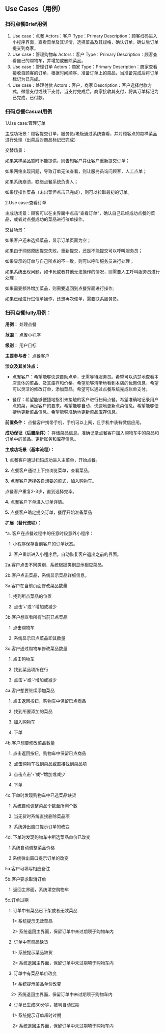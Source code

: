 ﻿
## Use Cases（用例）
### 扫码点餐Brief用例

 1. Use case：点餐
   Actors：客户
   Type：Primary
   Description：顾客扫码进入小程序界面，查看菜单及其详情，选择菜品及其规格，确认订单，确认后订单提交到商家。
 2. Use case：管理购物车
   Actors：客户
   Type：Primary
   Description：顾客查看自己的购物车，并增加或删除菜品。
 3. Use case：管理订单
   Actors：商家
   Type：Primary
   Description：商家查看接收自顾客的订单，根据时间顺序，准备订单上的菜品，当准备完成后将订单标记为已完成。
 4. Use case：处理付款
   Actors：客户，商家
   Description：客户选择付款方式，微信支付或线下支付，当支付完成后，商家接收其支付，将其订单标记为已完成，已付款。

### 扫码点餐Casual用例

1.Use case:管理订单

  主成功场景：顾客提交订单，服务员/老板通过系统查看，并对顾客点的每样菜品进行处理（出菜后对商品标记已完成）
  
  交替场景：
  
  如果某样菜品暂时不能提供，则告知客户并让客户重新提交订单；
  
  如果网络出现问题，导致订单无法查看，则让服务员询问顾客，人工点单；
  
  如果系统崩溃，联络点餐系统负责人；
  
  如果误操作菜品（未出菜但点击已完成），则可以拉取最初的订单。

2.Use case:查看订单

  主成功场景：顾客可以在主界面中点击“查看订单”，确认自己已经成功点餐的菜品，或者对点餐成功的菜品进行催单操作。
  
  交替场景：
  
  如果客户还未选择菜品，显示订单页面为空；
  
  如果由于网络原因提交失败，重新提交，还是不能提交可以呼叫服务员；
  
  如果显示的订单与自己所点的不一致，则可以呼叫服务员进行处理；
 
  如果系统出现问题，如卡死或者其他无法操作的情况，则需要人工呼叫服务员进行处理；
  
  如果需要额外增加菜品，则需要返回到点餐界面进行操作;
  
  如果已经进行过催单操作，还想再次催单，需要联系服务员。


### 扫码点餐fully用例：
  
**用例：** 处理点餐

**范围：** 点餐小程序 

**级别：** 用户目标 

**主要参与者：** 点餐客户 

**涉众及其关注点：** 

- 点餐客户：希望能够快速自助点单，无需等待服务员。希望可以清楚地查看本店具体的菜品、及其库存和价格。希望能够清晰地看到本店的优惠信息。希望可以灵活的修改订单，添加菜品。希望可以通过点餐系统完成账单支付。 

- 餐厅：希望能够便捷地指引未接触的客户进行扫码点餐。希望准确地记录用户点的菜，满足客户的要求。希望能够自动、快速地更新点菜信息。希望能够便捷地更新菜品信息。希望能够准确地更新菜品库存信息。

**前置条件：** 点餐客户携带手机，手机可以上网，且手机中装有微信应用。 

**成功保证（后置条件）：** 存储菜品信息。准确记录点餐客户加入购物车中的菜品和订单中的菜品。更新账务和库存信息。

**主成功场景（基本流程）：**

**1.** 点餐客户通过扫码成功进入主菜单，开始点餐。 

**2.** 点餐客户通过上下拉浏览菜单，查看菜品。

**3.** 点餐客户选择各自想要的菜式，加入购物车。

点餐客户重复2-3步，直到选择完毕。

**4.** 点餐客户下单进入订单详情。 

**5.** 点餐客户确定提交订单，餐厅开始准备菜品

**扩展（替代流程）：**

 *a. 客户在点餐过程中的任意时段意外小程序：

&nbsp;&nbsp; 1. 小程序保存当前客户的订单状态。

&nbsp;&nbsp;  2. 客户重新进入小程序后，自动恢复客户退出之前的界面。

2a.客户点击不同类别，系统根据类别显示相应菜品。

2b.客户点击菜品，系统显示菜品详细信息。

3a.客户在当前页面修改菜品数量

&nbsp;&nbsp; 1.   找到所点菜品的位置

&nbsp;&nbsp; 2.   点击’+’或’-‘增加或减少

3b.客户想查看所有当前已点菜品

&nbsp;&nbsp; 1.   点击购物车

&nbsp;&nbsp; 2.   系统显示已点菜品即其数量

3c.客户通过购物车修改菜品数量

&nbsp;&nbsp; 1.   点击购物车

&nbsp;&nbsp; 2.   找到菜品项所在行

&nbsp;&nbsp; 3.   点击’+’或’-‘增加或减少

4a.客户想要继续添加菜品

&nbsp;&nbsp; 1. 点击返回按钮，购物车中保留已点商品

&nbsp;&nbsp; 2. 找到所要添加的菜品

&nbsp;&nbsp; 3. 加入购物车

&nbsp;&nbsp; 4. 下单

4b.客户想要修改菜品数量

&nbsp;&nbsp; 1. 点击返回按钮，购物车中保留已点商品

&nbsp;&nbsp; 2. 点击购物车找到菜品或直接找到菜品项

&nbsp;&nbsp; 3. 点击点击’+’或’-‘增加或减少

&nbsp;&nbsp; 4. 下单

4c.下单时发现购物车中已选菜品缺货

&nbsp;&nbsp; 1.  系统自动调整菜品个数至所剩个数

&nbsp;&nbsp; 2.  当无货时系统直接删除菜品项

&nbsp;&nbsp; 3.  系统弹出窗口提示订单的改变

4d. 下单时发现购物车中所选菜品单价已改变

&nbsp;&nbsp; 1.系统自动调整菜品价格

&nbsp;&nbsp; 2.系统弹出窗口提示订单的改变

5a.客户可填写相应备注

5b.客户要求取消订单

&nbsp;&nbsp; 1.   返回主界面，系统清空购物车

5c.订单过期

&nbsp;&nbsp; 1.   订单中有菜品已下架或者无效菜品

&nbsp;&nbsp; &nbsp;&nbsp; 1>    系统提示无效菜品

&nbsp;&nbsp; &nbsp;&nbsp; 2>    系统退回主界面，保留订单中未过期项于购物车内

&nbsp;&nbsp; 2.   订单中有菜品缺货

&nbsp;&nbsp; &nbsp;&nbsp; 1>    系统提示菜品缺货

&nbsp;&nbsp; &nbsp;&nbsp; 2>    系统退回主界面，保留订单中未过期项于购物车内

&nbsp;&nbsp; 3.   订单中有菜品单价改变

&nbsp;&nbsp; &nbsp;&nbsp; 1>     系统提示菜品单价改变

&nbsp;&nbsp;&nbsp;&nbsp;  2>    系统退回主界面，保留订单中未过期项于购物车内

&nbsp;&nbsp; 4.   订单已生成30分钟，被判自动过期

&nbsp;&nbsp; &nbsp;&nbsp; 1>    系统提示订单超时过期

&nbsp;&nbsp; &nbsp;&nbsp; 2>    系统退回主界面，保留订单中未过期项于购物车内

